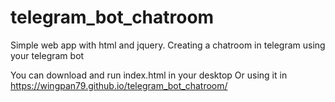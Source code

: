 # telegram_bot_chatroom

Simple web app with html and jquery. Creating a chatroom in telegram using your telegram bot

You can download and run index.html in your desktop Or using it in https://wingpan79.github.io/telegram_bot_chatroom/
